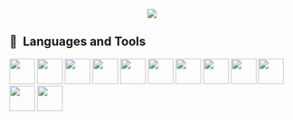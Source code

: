 <p align='center'>
    <img src="https://capsule-render.vercel.app/api?type=waving&color=ff8e61&height=250&section=header&text=James%20Walker&fontColor=ebdfc3&fontSize=70&animation=fadeIn&fontAlignY=38&desc=Software%20Engineer%20-%20C%2B%2B%2C%20Python&descAlignY=51&descAlign=58"/>
</p>

<h2> 🚀 &nbsp;Languages and Tools</h2>
<p align="left">
  <img src="https://cdn.jsdelivr.net/gh/devicons/devicon@latest/icons/cplusplus/cplusplus-original.svg" width="45" height="45"/>
  <img src="https://cdn.jsdelivr.net/gh/devicons/devicon@latest/icons/c/c-original.svg" width="45" height="45"/>
  <img src="https://cdn.jsdelivr.net/gh/devicons/devicon@latest/icons/python/python-original-wordmark.svg" width="45" height="45"/>
  <img src="https://cdn.jsdelivr.net/gh/devicons/devicon@latest/icons/azuredevops/azuredevops-original.svg" width="45" height="45"/>
  <img src="https://cdn.jsdelivr.net/gh/devicons/devicon@latest/icons/bash/bash-original.svg" width="45" height="45"/>
  <img src="https://cdn.jsdelivr.net/gh/devicons/devicon@latest/icons/cmake/cmake-original.svg" width="45" height="45"/>
  <img src="https://cdn.jsdelivr.net/gh/devicons/devicon@latest/icons/confluence/confluence-original-wordmark.svg" width="45" height="45"/>
  <img src="https://cdn.jsdelivr.net/gh/devicons/devicon@latest/icons/docker/docker-original.svg" width="45" height="45"/>
  <img src="https://cdn.jsdelivr.net/gh/devicons/devicon@latest/icons/git/git-original.svg" width="45" height="45"/>  
  <img src="https://cdn.jsdelivr.net/gh/devicons/devicon@latest/icons/github/github-original.svg" width="45" height="45"/>
  <img src="https://cdn.jsdelivr.net/gh/devicons/devicon@latest/icons/gitlab/gitlab-original.svg" width="45" height="45"/>           
  <img src="https://cdn.jsdelivr.net/gh/devicons/devicon@latest/icons/linux/linux-original.svg" width="45" height="45"/>
</p>
